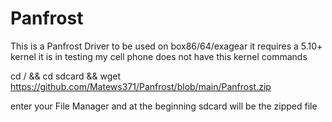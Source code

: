 # Panfrost 
This is a Panfrost Driver to be used on box86/64/exagear it requires a 5.10+ kernel it is in testing my cell phone does not have this kernel
commands 


cd / && cd sdcard && wget https://github.com/Matews371/Panfrost/blob/main/Panfrost.zip 


enter your File Manager and at the beginning sdcard will be the zipped file
